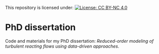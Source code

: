 This repository is licensed under: [![License: CC BY-NC 4.0](https://img.shields.io/badge/License-CC%20BY--NC%204.0-lightgrey.svg)](https://creativecommons.org/licenses/by-nc/4.0/)

# PhD dissertation

Code and materials for my PhD dissertation: *Reduced-order modeling of turbulent reacting flows using data-driven approaches*.

